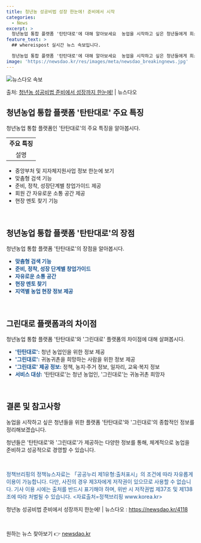 ```yaml
---
title: 청년농 성공비법 성장 한눈에! 준비에서 시작
categories:
  - News
excerpt: >
  청년농업 통합 플랫폼 '탄탄대로'에 대해 알아보세요  농업을 시작하고 싶은 청년들에게 희소식이 있습니다. 지…
feature_text: >
  ## whereispost 실시간 뉴스 속보입니다.

  청년농업 통합 플랫폼 '탄탄대로'에 대해 알아보세요  농업을 시작하고 싶은 청년들에게 희소식이 있습니다. 지…
image: 'https://newsdao.kr/res/images/meta/newsdao_breakingnews.jpg'
---
```


![뉴스다오 속보](https://newsdao.kr/res/images/meta/newsdao_breakingnews.jpg)

<p>출처: <a href="https://newsdao.kr/4118" rel="dofollow">청년농 성공비법 준비에서 성장까지 한눈에!</a> | 뉴스다오</p>

<h2 data-ke-size="size26">청년농업 통합 플랫폼 '탄탄대로' 주요 특징</h2>
<p data-ke-size="size16">청년농업 통합 플랫폼인 '탄탄대로'의 주요 특징을 알아봅시다.</p>
<table>
	<tbody>
		<tr>
			<td style="text-align: center; height: 17px;"><b>주요 특징</b></td>
		</tr>
		<tr>
			<td style="text-align: center; height: 17px;">설명</td>
		</tr>
	</tbody>
</table>
<ul>
	<li>중앙부처 및 지자체지원사업 정보 한눈에 보기</li>
	<li>맞춤형 검색 기능</li>
	<li>준비, 정착, 성장단계별 창업가이드 제공</li>
	<li>회원 간 자유로운 소통 공간 제공</li>
	<li>현장 멘토 찾기 기능</li>
</ul>
<p data-ke-size="size16">&nbsp;</p>

<h2 data-ke-size="size26">청년농업 통합 플랫폼 '탄탄대로'의 장점</h2>
<p data-ke-size="size16">청년농업 통합 플랫폼 '탄탄대로'의 장점을 알아봅시다.</p>
<ul>
	<li><b><span style="color: #1a5490;">맞춤형 검색 기능</span></b></li>
	<li><b><span style="color: #1a5490;">준비, 정착, 성장 단계별 창업가이드</span></b></li>
	<li><b><span style="color: #1a5490;">자유로운 소통 공간</span></b></li>
	<li><b><span style="color: #1a5490;">현장 멘토 찾기</span></b></li>
	<li><b><span style="color: #1a5490;">지역별 농업 현장 정보 제공</span></b></li>
</ul>
<p data-ke-size="size16">&nbsp;</p>

<h2 data-ke-size="size26">그린대로 플랫폼과의 차이점</h2>
<p data-ke-size="size16">청년농업 통합 플랫폼 '탄탄대로'와 '그린대로' 플랫폼의 차이점에 대해 살펴봅시다.</p>
<ul>
	<li><b><span style="color: #1a5490;">'탄탄대로':</span></b> 청년 농업인을 위한 정보 제공</li>
	<li><b><span style="color: #1a5490;">'그린대로':</span></b> 귀농귀촌을 희망하는 사람을 위한 정보 제공</li>
	<li><b><span style="color: #1a5490;">'그린대로' 제공 정보:</span></b> 정책, 농지·주거 정보, 일자리, 교육·복지 정보</li>
	<li><b><span style="color: #1a5490;">서비스 대상:</span></b> '탄탄대로'는 청년 농업인, '그린대로'는 귀농귀촌 희망자</li>
</ul>
<p data-ke-size="size16">&nbsp;</p>

<h2 data-ke-size="size26">결론 및 참고사항</h2>
<p data-ke-size="size16">농업을 시작하고 싶은 청년들을 위한 플랫폼 '탄탄대로'와 '그린대로'의 종합적인 정보를 정리해보겠습니다.</p>
<p data-ke-size="size16">청년들은 '탄탄대로'와 '그린대로'가 제공하는 다양한 정보를 통해, 체계적으로 농업을 준비하고 성공적으로 경영할 수 있습니다.</p>
<p data-ke-size="size16">&nbsp;</p>
<p data-ke-size="size16"><span style="color: #1a5490;">정책브리핑의 정책뉴스자료는 「공공누리 제1유형:출처표시」의 조건에 따라 자유롭게 이용이 가능합니다. 다만, 사진의 경우 제3자에게 저작권이 있으므로 사용할 수 없습니다. 기사 이용 시에는 출처를 반드시 표기해야 하며, 위반 시 저작권법 제37조 및 제138조에 따라 처벌될 수 있습니다. <자료출처=정책브리핑 www.korea.kr></span></p>
<p data-ke-size="size16">청년농 성공비법 준비에서 성장까지 한눈에! | 뉴스다오 : <a href="https://newsdao.kr/4118">https://newsdao.kr/4118</a></p>
<p data-ke-size="size16">&nbsp;</p> 

원하는 뉴스 찾아보기 👉 <a href="https://newsdao.kr" rel="dofollow">newsdao.kr</a>


